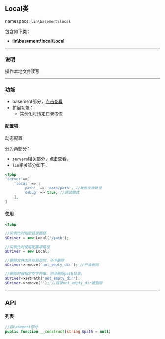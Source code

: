 Local类
----
namespace: `lin\basement\local`

包含如下类：

* **lin\basement\local\Local**

---

### 说明
操作本地文件读写

---

### 功能

* basement部分，[点击查看](../../docs_basement/ServerLocal.md)
* 扩展功能：
    * 实例化时指定目录路径



#### 配置项

动态配置

分为两部分：

* `servers`相关部分，[点击查看](../README.md)。
* `lin`相关部分如下：

~~~php
<?php
'server'=>[
    'local' => [
        'path'  => 'data/path', //数据存放路径
        'debug' => true, //调试模式
    ],
]
~~~

#### 使用

~~~php
<?php

//实例化时指定目录路径
$Driver = new Local('/path');

//实例化时使用配置项路径
$Driver = new Local;

//删除文件为非空目录时，不予删除
$Driver->remove('not_empty_dir'); //不会删除

//删除时候指定空字符串，则会删除path目录。
$Driver->setPath('not_empty_dir');
$Driver->remove(''); //目录not_empty_dir被删除
~~~


---


## API

#### 列表
~~~php
//非basement部分
public function __construct(string $path = null)
~~~